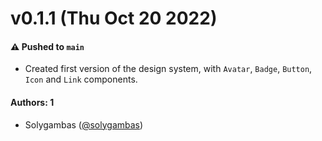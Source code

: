 # v0.1.1 (Thu Oct 20 2022)

#### ⚠️ Pushed to `main`

- Created first version of the design system, with `Avatar`, `Badge`, `Button`, `Icon` and `Link` components.

#### Authors: 1

- Solygambas ([@solygambas](https://github.com/solygambas))
